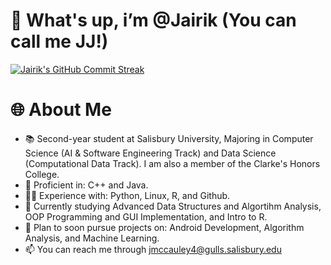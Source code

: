 # 👋 What's up, i’m @Jairik (You can call me JJ!)
[![Jairik's GitHub Commit Streak](https://github-readme-streak-stats.herokuapp.com/?user=Jairik&theme=dark)](https://github.com/Jairik)
<!---
# 🚀 GitHub Stats and Languages
![Jairik's GitHub Stats](https://github-readme-stats.vercel.app/api?username=Jairik&show_icons=true&theme=dark)
![Top Langs](https://github-readme-stats.vercel.app/api/top-langs/?username=Jairik&layout=compact&theme=dark)
--->
# 🌐 About Me
- 📚 Second-year student at Salisbury University, Majoring in Computer Science (AI & Software Engineering Track) and Data Science (Computational Data Track). I am also a member of the Clarke's Honors College.
- 🏅 Proficient in: C++ and Java.
- 👨‍💻 Experience with: Python, Linux, R, and Github.
- 🌱 Currently studying Advanced Data Structures and Algortihm Analysis, OOP Programming and GUI Implementation, and Intro to R.
- 🔮 Plan to soon pursue projects on: Android Development, Algorithm Analysis, and Machine Learning.
- 📫 You can reach me through jmccauley4@gulls.salisbury.edu

<!---
Jairik/Jairik is a ✨ special ✨ repository because its `README.md` (this file) appears on your GitHub profile.
You can click the Preview link to take a look at your changes.
--->
